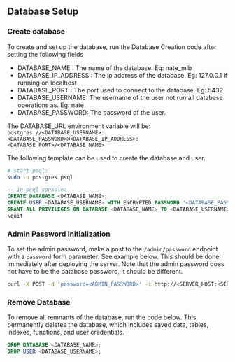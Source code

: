 ## Database Setup

### Create database
To create and set up the database, run the Database Creation code after setting the following fields
* DATABASE_NAME : The name of the database.  Eg: nate_mlb
* DATABASE_IP_ADDRESS : The ip address of the database.  Eg: 127.0.0.1 if running on localhost
* DATABASE_PORT : The port used to connect to the database.  Eg: 5432
* DATABASE_USERNAME: The username of the user not run all database operations as.  Eg: nate
* DATABASE_PASSWORD: The password of the user.

The DATABASE_URL environment variable will be: `postgres://<DATABASE_USERNAME>:<DATABASE_PASSWORD>@<DATABASE_IP_ADDRESS>:<DATABASE_PORT>/<DATABASE_NAME>`

The following template can be used to create the database and user.
```bash
# start psql:
sudo -u postgres psql
```
```sql
-- in psql console:
CREATE DATABASE <DATABASE_NAME>;
CREATE USER <DATABASE_USERNAME> WITH ENCRYPTED PASSWORD '<DATABASE_PASSWORD>';
GRANT ALL PRIVILEGES ON DATABASE <DATABASE_NAME> TO <DATABASE_USERNAME>;
\quit
```

### Admin Password Initialization	
To set the admin password, make a post to the `/admin/password` endpoint with a `password` form parameter.  See example below.  This should be done immediately after deploying the server.  Note that the admin password does not have to be the database password, it should be different.
```bash
curl -X POST -d 'password=<ADMIN_PASSWORD>' -i http://<SERVER_HOST:<SERVER_PORT>/admin/password
```

### Remove Database
To remove all remnants of the database, run the code below.  This permanently deletes the database, which includes saved data, tables, indexes, functions, and user credentials.
```sql
DROP DATABASE <DATABASE_NAME>;
DROP USER <DATABASE_USERNAME>;
```
